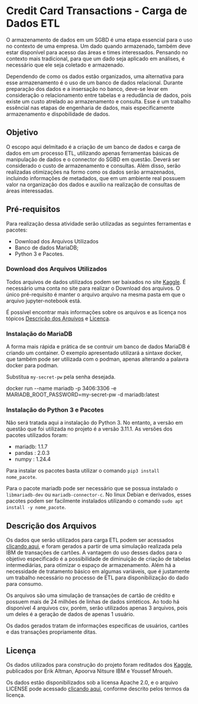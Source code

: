 # Credit Card Transactions - Carga de Dados ETL

O armazenamento de dados em um SGBD é uma etapa essencial para o uso no contexto de uma empresa. Um dado quando armazenado, também deve estar disponível para acesso das áreas e times interessados. Pensando no contexto mais tradicional, para que um dado seja aplicado em análises, é necessário que ele seja coletado e armazenado.

Dependendo de como os dados estão organizados, uma alternativa para esse armazenamento é o uso de um banco de dados relacional. Durante preparação dos dados e a insersação no banco, deve-se levar em consideração o relacionamento entre tabelas e a redudância de dados, pois existe um custo atrelado ao armazenamento e consulta. Esse é um trabalho essêncial nas etapas de engenharia de dados, mais especificamente armazenamento e dispobilidade de dados.


## Objetivo

O escopo aqui delmitado é a criação de um banco de dados e carga de dados em um processo ETL, utilizando apenas ferramentas básicas de manipulação de dados e o connector do SGBD em questão. Deverá ser considerado o custo de armazenamento e consultas. Além disso, serão realizadas otimizações na formo como os dados serão armazenados, incluindo informações de metadados, que em um ambiente real possuem valor na organização dos dados e auxilio na realização de consultas de áreas interessadas.

## Pré-requisitos

Para realização dessa atividade serão utilizadas as seguintes ferramentas e pacotes:

* Download dos Arquivos Utilizados
* Banco de dados MariaDB;
* Python 3 e Pacotes.

### Download dos Arquivos Utilizados

Todos arquivos de dados utilizados podem ser baixados no site [Kaggle](https://www.kaggle.com/datasets/ealtman2019/credit-card-transactions/discussion/277100). É necessário uma conta no site para realizar o Download dos arquivos. O único pré-requisito é manter o arquivo arquivo na mesma pasta em que o arquivo jupyter-notebook está.

É possível encontrar mais informações sobre os arquivos e as licença nos tópicos [Descrição dos Arquivos](#descrição) e [Licença](#licença).

### Instalação do MariaDB
 
A forma mais rápida e prática de se contruir um banco de dados MariaDB é criando um container. O exemplo apresentado utilizará a sintaxe docker, que também pode ser utilizada com o podman, apenas alterando a palavra docker para podman.

Substitua `my-secret-pw` pela senha desejada.

docker run --name mariadb -p 3406:3306 -e MARIADB_ROOT_PASSWORD=my-secret-pw -d mariadb:latest

### Instalação do Python 3 e Pacotes

Não será tratada aqui a instalação do Python 3. No entanto, a versão em questão que foi utilizada no projeto é a versão 3.11.1. As versões dos pacotes utilizados foram:

* mariadb: 1.1.7
* pandas : 2.0.3
* numpy  : 1.24.4

Para instalar os pacotes basta utilizar o comando `pip3 install nome_pacote`. 

Para o pacote mariadb pode ser necessário que se possua instalado o `libmariadb-dev` ou `mariadb-connector-c`. No linux Debian e derivados, esses pacotes podem ser facilmente instalados utilizando o comando `sudo apt install -y nome_pacote`.


## Descrição dos Arquivos <a name="descrição"></a>

Os dados que serão utilizados para carga ETL podem ser acessados [clicando aqui](https://www.kaggle.com/datasets/ealtman2019/credit-card-transactions/discussion/277100), e foram gerados a partir de uma simulação realizada pela IBM de transações de cartões. A vantagem do uso desses dados para o objetivo especificado é a possibilidade de diminuição de criação de tabelas intermediárias, para otimizar o espaço de armazenamento. Além há a necessidade de tratamento básico em algumas variáveis, que é justamente um trabalho necessário no processo de ETL para disponibilização do dado para consumo.

Os arquivos são uma simulação de transações de cartão de crédito e possuem mais de 24 milhões de linhas de dados sintéticos. Ao todo há disponível 4 arquivos csv, porém, serão utilizados apenas 3 arquivos, pois um deles é a geração de dados de apenas 1 usuário.

Os dados gerados tratam de informações especificas de usuários, cartões e das transações propriamente ditas.


## Licença

Os dados utilizados para construção do projeto foram reditados dos [Kaggle](https://www.kaggle.com/datasets/ealtman2019/credit-card-transactions/discussion/277100), publicados por Erik Altman, Apoorva Nitsure IBM e Youssef Mroueh.

Os dados estão disponibilizados sob a licensa Apache 2.0, e o arquivo LICENSE pode acessado [clicando aqui](./LICENSE), conforme descrito pelos termos da licença.
